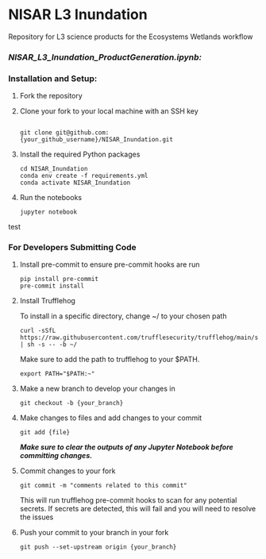 # NISAR L3 Inundation
Repository for L3 science products for the Ecosystems Wetlands workflow



### ***NISAR_L3_Inundation_ProductGeneration.ipynb:***



### Installation and Setup:
1) Fork the repository

2) Clone your fork to your local machine with an SSH key
   ```

   git clone git@github.com:{your_github_username}/NISAR_Inundation.git

   ```
3) Install the required Python packages
   ```
   cd NISAR_Inundation
   conda env create -f requirements.yml
   conda activate NISAR_Inundation
   ```
4) Run the notebooks
   ```
   jupyter notebook
   ```
test

   
### For Developers Submitting Code
1) Install pre-commit to ensure pre-commit hooks are run
   ```
   pip install pre-commit
   pre-commit install
   ```
2) Install Trufflehog

   To install in a specific directory, change ~/ to your chosen path
   ```
   curl -sSfL https://raw.githubusercontent.com/trufflesecurity/trufflehog/main/scripts/install.sh | sh -s -- -b ~/
   ```
   Make sure to add the path to trufflehog to your $PATH.
   ```
   export PATH="$PATH:~"
   ```
   
4) Make a new branch to develop your changes in
   ```
   git checkout -b {your_branch}
   ```
5) Make changes to files and add changes to your commit
   ```
   git add {file}
   ```
   ***Make sure to clear the outputs of any Jupyter Notebook before committing changes.***
7) Commit changes to your fork
   ```
   git commit -m "comments related to this commit"
   ```
   This will run trufflehog pre-commit hooks to scan for any potential secrets. If secrets are detected, this will fail and you will need to resolve the issues
8) Push your commit to your branch in your fork
   ```
   git push --set-upstream origin {your_branch}
